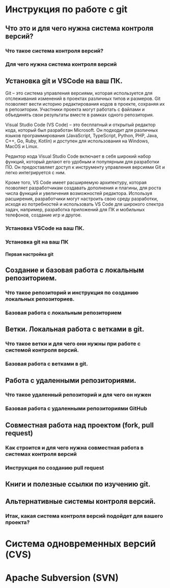 # Инструкция по работе с git

## Что это и для чего нужна система контроля версий?

### Что такое система контроля версий?

### Для чего нужна система контроля версий

## Установка git и VSCode на ваш ПК.
Git – это система управления версиями, которая используется для отслеживания изменений в проектах различных типов и размеров. Git позволяет вести историю редактирования кодов в проекте, сохраняя их в репозитории. Участники проекта могут работать с файлами и объединять свои результаты вместе в рамках одного репозитория.

Visual Studio Code (VS Code) – это бесплатный и открытый редактор кода, который был разработан Microsoft. Он подходит для различных языков программирования (JavaScript, TypeScript, Python, PHP, Java, C++, Go, Ruby, Kotlin) и доступен для использования на Windows, MacOS и Linux. 

Редактор кода Visual Studio Code включает в себя широкий набор функций, который делают его удобным и популярным для разработки ПО. Он предоставляет доступ к инструменту управления версиями Git и легко интегрируется с ним. 

Кроме того, VS Code имеет расширяемую архитектуру, которая позволяет разработчикам создавать дополнения и плагины, для роста числа функций и увеличения возможностей редактора. Используя расширения, разработчики могут настроить свою среду разработки, исходя из потребностей и использовать VS Code для широкого спектра задач, например, разработка приложений для ПК и мобильных телефонов, создание игр и другое.
### Установка VSCode на ваш ПК.

### Установка git на ваш ПК

#### Первая настройка git

## Создание и базовая работа с локальным репозиторием.

### Что такое репозиторий и инструкция по созданию локальных репозиториев.

### Базовая работа с локальным репозиторием

## Ветки. Локальная работа с ветками в git.

### Что такое ветки и для чего они нужны при работе с системой контроля версий.

### Базовая работа с ветками в git.

## Работа с удаленными репозиториями.

### Что такое удаленный репозиторий и для чего он нужен

### Базовая работа с удаленными репозиториями GitHub

## Совместная работа над проектом (fork, pull request)

### Как строится и для чего нужна совместная работа в системах контроля версий

### Инструкция по созданию pull request

## Книги и полезные ссылки по изучению git.

## Альтернативные системы контроля версий.

### Итак, какая система контроля версий подойдет для вашего проекта?

# Система одновременных версий (CVS)

# Apache Subversion (SVN)

